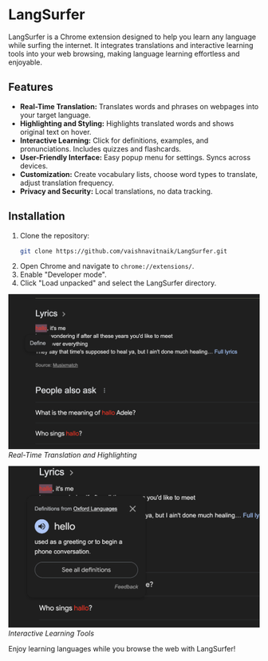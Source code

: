 # LangSurfer

LangSurfer is a Chrome extension designed to help you learn any language while surfing the internet. It integrates translations and interactive learning tools into your web browsing, making language learning effortless and enjoyable.

## Features

- **Real-Time Translation:** Translates words and phrases on webpages into your target language.
- **Highlighting and Styling:** Highlights translated words and shows original text on hover.
- **Interactive Learning:** Click for definitions, examples, and pronunciations. Includes quizzes and flashcards.
- **User-Friendly Interface:** Easy popup menu for settings. Syncs across devices.
- **Customization:** Create vocabulary lists, choose word types to translate, adjust translation frequency.
- **Privacy and Security:** Local translations, no data tracking.

## Installation

1. Clone the repository:
    ```bash
    git clone https://github.com/vaishnavitnaik/LangSurfer.git
    ```
2. Open Chrome and navigate to `chrome://extensions/`.
3. Enable "Developer mode".
4. Click "Load unpacked" and select the LangSurfer directory.

![Feature 1](screenshots/one.png)
*Real-Time Translation and Highlighting*

![Feature 2](screenshots/two.png)
*Interactive Learning Tools*

Enjoy learning languages while you browse the web with LangSurfer!
